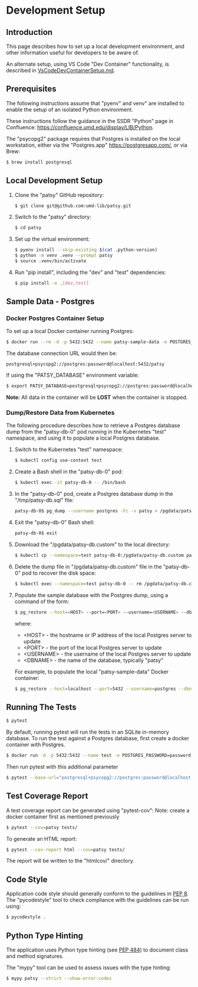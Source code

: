 # Development Setup

## Introduction

This page describes how to set up a local development environment, and other
information useful for developers to be aware of.

An alternate setup, using VS Code "Dev Container" functionality, is described
in [VsCodeDevContainerSetup.md](./VsCodeDevContainerSetup.md).

## Prerequisites

The following instructions assume that "pyenv" and venv" are installed to
enable the setup of an isolated Python environment.

These instructions follow the guidance in the SSDR "Python" page in Confluence:
<https://confluence.umd.edu/display/LIB/Python>.

The "psycopg2" package requires that Postgres is installed on the local
workstation, either via the "Postgres.app" <https://postgresapp.com/>,
or via Brew:

```bash
$ brew install postgresql
```

## Local Development Setup

1) Clone the "patsy" GitHub repository:

    ```bash
    $ git clone git@github.com:umd-lib/patsy.git
    ```

2) Switch to the "patsy" directory:

    ```bash
    $ cd patsy
    ```

3) Set up the virtual environment:

    ```bash
    $ pyenv install --skip-existing $(cat .python-version)
    $ python -m venv .venv --prompt patsy
    $ source .venv/bin/activate
    ```

4) Run "pip install", including the "dev" and "test" dependencies:

    ```bash
    $ pip install -e .[dev,test]
    ```

## Sample Data - Postgres

### Docker Postgres Container Setup

To set up a local Docker container running Postgres:

```bash
$ docker run --rm -d -p 5432:5432 --name patsy-sample-data -e POSTGRES_PASSWORD=password -e POSTGRES_DB=patsy postgres
```

The database connection URL would then be:

```text
postgresql+psycopg2://postgres:password@localhost:5432/patsy
```

If using the "PATSY_DATABASE" environment variable:

```bash
$ export PATSY_DATABASE=postgresql+psycopg2://postgres:password@localhost:5432/patsy
```

**Note:** All data in the container will be **LOST** when the container is
stopped.

### Dump/Restore Data from Kubernetes

The following procedure describes how to retrieve a Postgres database dump from
the "patsy-db-0" pod running in the Kubernetes "test" namespace, and using it
to populate a local Postgres database.

1) Switch to the Kubernetes "test" namespace:

    ```bash
    $ kubectl config use-context test
    ```

2) Create a Bash shell in the "patsy-db-0" pod:

    ```bash
    $ kubectl exec -it patsy-db-0 -- /bin/bash
    ```

3) In the "patsy-db-0" pod, create a Postgres database dump in the
   "/tmp/patsy-db.sql" file:

    ```bash
    patsy-db-0$ pg_dump --username postgres -Fc -v patsy > /pgdata/patsy-db.custom
    ```

4) Exit the "patsy-db-0" Bash shell:

    ```bash
    patsy-db-0$ exit
    ```

5) Download the "/pgdata/patsy-db.custom" to the local directory:

    ```bash
    $ kubectl cp --namespace=test patsy-db-0:/pgdata/patsy-db.custom patsy-db.custom
    ```

6) Delete the dump file in "/pgdata/patsy-db.custom" file in the "patsy-db-0"
   pod to recover the disk space:

    ```bash
    $ kubectl exec --namespace=test patsy-db-0 -- rm /pgdata/patsy-db.custom
    ```

7) Populate the sample database with the Postgres dump, using a command of the
   form:

    ```bash
    $ pg_restore --host=<HOST> --port=<PORT> --username=<USERNAME> --dbname=<DBNAME> -Fc -v patsy-db.custom
    ```

    where:

    * \<HOST> - the hostname or IP address of the local Postgres server to update
    * \<PORT> - the port of the local Postgres server to update
    * \<USERNAME> - the username of the local Postgres server to update
    * \<DBNAME> - the name of the database, typically "patsy"

    For example, to populate the local "patsy-sample-data" Docker container:

    ```bash
    $ pg_restore --host=localhost --port=5432 --username=postgres --dbname=patsy -Fc -v patsy-db.custom
    ```

## Running The Tests

```bash
$ pytest
```

By default, running pytest will run the tests in an SQLite in-memory database.
To run the test against a Postgres database, first create a docker container with
Postgres.

```bash
$ docker run -d -p 5432:5432 --name test -e POSTGRES_PASSWORD=password postgres
```

Then run pytest with this additional parameter

```bash
$ pytest --base-url="postgresql+psycopg2://postgres:password@localhost:5432/postgres"
```

## Test Coverage Report

A test coverage report can be generated using "pytest-cov":
Note: create a docker container first as mentioned previously

```bash
$ pytest --cov=patsy tests/
```

To generate an HTML report:

```bash
$ pytest --cov-report html --cov=patsy tests/
```

The report will be written to the "htmlcov/" directory.

## Code Style

Application code style should generally conform to the guidelines in
[PEP 8](https://www.python.org/dev/peps/pep-0008/). The "pycodestyle" tool
to check compliance with the guidelines can be run using:

```bash
$ pycodestyle .
```

## Python Type Hinting

The application uses Python type hinting (see
[PEP 484](https://www.python.org/dev/peps/pep-0484/)) to document class and
method signatures.

The "mypy" tool can be used to assess issues with the type hinting:

```bash
$ mypy patsy --strict --show-error-codes
```
